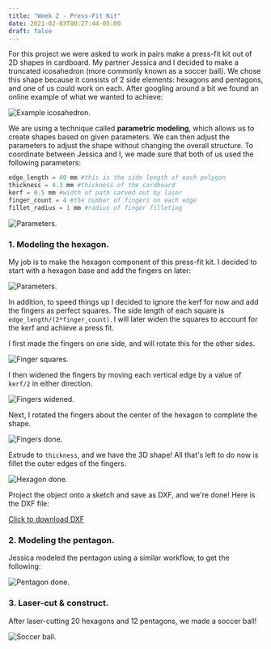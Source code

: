 ```yaml
---
title: "Week 2 - Press-Fit Kit"
date: 2021-02-03T00:27:44-05:00
draft: false
---
```


For this project we were asked to work in pairs make a press-fit kit out of 2D shapes in cardboard. My partner Jessica and I decided to make a truncated icosahedron (more commonly known as a soccer ball). We chose this shape because it consists of 2 side elements: hexagons and pentagons, and one of us could work on each. After googling around a bit we found an online example of what we wanted to achieve:

![Example icosahedron.](images/week2-pressfit/example-icosahedron.jpg)

We are using a technique called **parametric modeling**, which allows us to create shapes based on given parameters. We can then adjust the parameters to adjust the shape without changing the overall structure. To coordinate between Jessica and I, we made sure that both of us used the following parameters:

```python
edge_length = 40 mm #this is the side length of each polygon
thickness = 4.3 mm #thickness of the cardboard
kerf = 0.5 mm #width of path carved out by laser
finger_count = 4 #the number of fingers on each edge
fillet_radius = 1 mm #radius of finger filleting
```

![Parameters.](images/week2-pressfit/parameters.png)

### 1. Modeling the hexagon.

My job is to make the hexagon component of this press-fit kit. I decided to start with a hexagon base and add the fingers on later:

![Parameters.](images/week2-pressfit/hexagon.png)

In addition, to speed things up I decided to ignore the kerf for now and add the fingers as perfect squares. The side length of each square is `edge_length/(2*finger_count)`. I will later widen the squares to account for the kerf and achieve a press fit.

I first made the fingers on one side, and will rotate this for the other sides.

![Finger squares.](images/week2-pressfit/finger-1.png)

I then widened the fingers by moving each vertical edge by a value of `kerf/2` in either direction.

![Fingers widened.](images/week2-pressfit/finger-2.png)

Next, I rotated the fingers about the center of the hexagon to complete the shape.

![Fingers done.](images/week2-pressfit/finger-done.png)

Extrude to `thickness`, and we have the 3D shape! All that's left to do now is fillet the outer edges of the fingers.

![Hexagon done.](images/week2-pressfit/hexagon-done.png)

Project the object onto a sketch and save as DXF, and we're done! Here is the DXF file:

[Click to download DXF](files/week2-pressfit/press_fit_hexagon.dxf)

### 2. Modeling the pentagon.

Jessica modeled the pentagon using a similar workflow, to get the following:

![Pentagon done.](images/sample_image.png)

### 3. Laser-cut & construct.

After laser-cutting 20 hexagons and 12 pentagons, we made a soccer ball!

![Soccer ball.](images/sample_image.png)